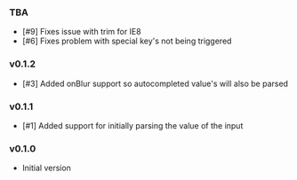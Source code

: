 ### TBA

- [#9] Fixes issue with trim for IE8
- [#6] Fixes problem with special key's not being triggered

### v0.1.2

- [#3] Added onBlur support so autocompleted value's will also be parsed

### v0.1.1

- [#1] Added support for initially parsing the value of the input

### v0.1.0

- Initial version
